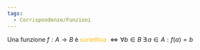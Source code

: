 ```yaml
---
tags:
  - Corrispondenze/Funzioni
---
```

Una funzione $f:A \rightarrow B$ è <span style="color:#ffbe0a">suriettiva</span> $\iff \forall b \in B \; \exists \, a\in A : f(a)=b$


